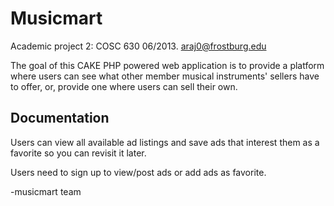 # Musicmart

Academic project 2: COSC 630 06/2013. araj0@frostburg.edu

The goal of this CAKE PHP powered web application is to provide a platform where users can 
see what other member musical instruments' sellers have to offer, or, provide one where 
users can sell their own.

## Documentation

Users can view all available ad listings and save ads that interest them as a
favorite so you can revisit it later.

Users need to sign up to view/post ads or add ads as favorite.

-musicmart team

